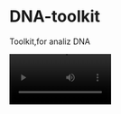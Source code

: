 # DNA-toolkit
Toolkit,for analiz DNA

<video src='https://github.com/AniYengibaryan/DNA-toolkit/assets/63512181/e3f63546-2f9d-472f-99b5-f7c284767996' width=180/>
